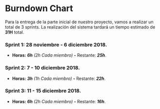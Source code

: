 # Burndown Chart

Para la entrega de la parte inicial de nuestro proyecto, vamos a realizar un total de 3 sprints.
La realización del sistema tardará un tiempo estimado de **31H** total.

### Sprint 1: 28 noviembre - 6 diciembre 2018.

- **Horas:** _**6h** (2h Cada miembro)_ **-** Restante: _**25h**_.

### Sprint 2: 7 - 10 diciembre 2018.

- **Horas:** _**3h** (1h Cada miembro)_ **-** Restante: _**22h**_.

### Sprint 3: 11 - 15 diciembre 2018.

- **Horas:** _**6h** (2h Cada miembro)_ **-** Restante: _**16h**_.

